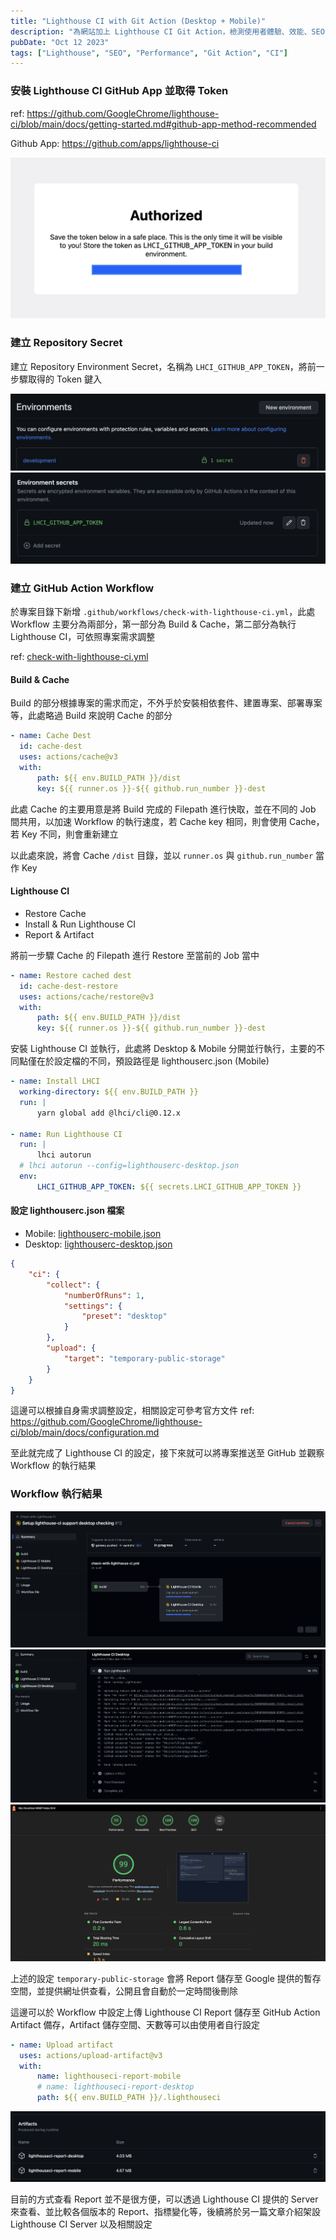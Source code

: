 ```yaml
---
title: "Lighthouse CI with Git Action (Desktop + Mobile)"
description: "為網站加上 Lighthouse CI Git Action，檢測使用者體驗、效能、SEO 等指標"
pubDate: "Oct 12 2023"
tags: ["Lighthouse", "SEO", "Performance", "Git Action", "CI"]
---
```


### 安裝 Lighthouse CI GitHub App 並取得 Token

ref: <https://github.com/GoogleChrome/lighthouse-ci/blob/main/docs/getting-started.md#github-app-method-recommended>

Github App: <https://github.com/apps/lighthouse-ci>

![](../../../assets/images/lighthouse-github-app-token.png)

### 建立 Repository Secret

建立 Repository Environment Secret，名稱為 <code>LHCI_GITHUB_APP_TOKEN</code>，將前一步驟取得的 Token 鍵入

![](../../../assets/images/lighthouse-repo-environment-secret-1.png)![](../../../assets/images/lighthouse-repo-environment-secret-2.png)

### 建立 GitHub Action Workflow

於專案目錄下新增 <code>.github/workflows/check-with-lighthouse-ci.yml</code>，此處 Workflow 主要分為兩部分，第一部分為 Build & Cache，第二部分為執行 Lighthouse CI，可依照專案需求調整

ref: [check-with-lighthouse-ci.yml](https://github.com/genexu/genexu.github.io/blob/main/.github/workflows/check-with-lighthouse-ci.yml)

#### Build & Cache

Build 的部分根據專案的需求而定，不外乎於安裝相依套件、建置專案、部署專案等，此處略過 Build 來說明 Cache 的部分

```yaml
- name: Cache Dest
  id: cache-dest
  uses: actions/cache@v3
  with:
      path: ${{ env.BUILD_PATH }}/dist
      key: ${{ runner.os }}-${{ github.run_number }}-dest
```

此處 Cache 的主要用意是將 Build 完成的 Filepath 進行快取，並在不同的 Job 間共用，以加速 Workflow 的執行速度，若 Cache key 相同，則會使用 Cache，若 Key 不同，則會重新建立

以此處來說，將會 Cache <code>/dist</code> 目錄，並以 <code>runner.os</code> 與 <code>github.run_number</code> 當作 Key

#### Lighthouse CI

-   Restore Cache
-   Install & Run Lighthouse CI
-   Report & Artifact

將前一步驟 Cache 的 Filepath 進行 Restore 至當前的 Job 當中

```yaml
- name: Restore cached dest
  id: cache-dest-restore
  uses: actions/cache/restore@v3
  with:
      path: ${{ env.BUILD_PATH }}/dist
      key: ${{ runner.os }}-${{ github.run_number }}-dest
```

安裝 Lighthouse CI 並執行，此處將 Desktop & Mobile 分開並行執行，主要的不同點僅在於設定檔的不同，預設路徑是 lighthouserc.json (Mobile)

```yaml
- name: Install LHCI
  working-directory: ${{ env.BUILD_PATH }}
  run: |
      yarn global add @lhci/cli@0.12.x

- name: Run Lighthouse CI
  run: |
      lhci autorun
  # lhci autorun --config=lighthouserc-desktop.json
  env:
      LHCI_GITHUB_APP_TOKEN: ${{ secrets.LHCI_GITHUB_APP_TOKEN }}
```

#### 設定 lighthouserc.json 檔案

-   Mobile: [lighthouserc-mobile.json](https://github.com/genexu/genexu.github.io/blob/main/lighthouserc.json)
-   Desktop: [lighthouserc-desktop.json](https://github.com/genexu/genexu.github.io/blob/main/lighthouserc-desktop.json)

```json
{
	"ci": {
		"collect": {
			"numberOfRuns": 1,
			"settings": {
				"preset": "desktop"
			}
		},
		"upload": {
			"target": "temporary-public-storage"
		}
	}
}
```

這邊可以根據自身需求調整設定，相關設定可參考官方文件
ref: <https://github.com/GoogleChrome/lighthouse-ci/blob/main/docs/configuration.md>

至此就完成了 Lighthouse CI 的設定，接下來就可以將專案推送至 GitHub 並觀察 Workflow 的執行結果

### Workflow 執行結果

![](../../../assets/images/lighthouse-workflow.png)![](../../../assets/images/lighthouse-git-action-output.png)![](../../../assets/images/lighthouse-report.png)

上述的設定 <code>temporary-public-storage</code> 會將 Report 儲存至 Google 提供的暫存空間，並提供網址供查看，公開且會自動於一定時間後刪除

這邊可以於 Workflow 中設定上傳 Lighthouse CI Report 儲存至 GitHub Action Artifact 備存，Artifact 儲存空間、天數等可以由使用者自行設定

```yaml
- name: Upload artifact
  uses: actions/upload-artifact@v3
  with:
      name: lighthouseci-report-mobile
      # name: lighthouseci-report-desktop
      path: ${{ env.BUILD_PATH }}/.lighthouseci
```

![](../../../assets/images/lighthouse-git-action-artifacts.png)

目前的方式查看 Report 並不是很方便，可以透過 Lighthouse CI 提供的 Server 來查看、並比較各個版本的 Report、指標變化等，後續將於另一篇文章介紹架設 Lighthouse CI Server 以及相關設定
